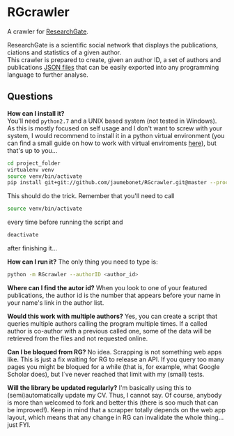 RGcrawler
=========

A crawler for [ResearchGate](http://researchgate.net).

ResearchGate is a scientific social network that displays the publications, ciations
and statistics of a given author.  
This crawler is prepared to create, given an author ID, a set of authors and publications [JSON files](http://www.json.org) that can be easily exported into any programming language to further analyse.  

Questions
---------
**How can I install it?**  
You'll need ``python2.7`` and a UNIX based system (not tested in Windows).  
As this is mostly focused on self usage and I don't want to screw with your system,
I would recommend to install it in a python virtual environment (you can find a small
guide on how to work with virtual enviroments [here](http://docs.python-guide.org/en/latest/dev/virtualenvs/)), but that's up to you...

```bash
cd project_folder
virtualenv venv
source venv/bin/activate
pip install git+git://github.com/jaumebonet/RGcrawler.git@master --process-dependency-links --allow-all-external --trusted-host github.com
```
This should do the trick. Remember that you'll need to call
```bash 
source venv/bin/activate
```
every time before running the script and 
```bash
deactivate
```
after finishing it...

**How can I run it?**
The only thing you need to type is:
```bash
python -m RGcrawler --authorID <author_id>
```

**Where can I find the autor id?**
When you look to one of your featured publications, the author id is the number that
appears before your name in your name's link in the author list.

**Would this work with multiple authors?**
Yes, you can create a script that queries multiple authors calling the program multiple times. If a called author is co-author with a previous called one, some of the data will be retrieved from the files and not requested online.

**Can I be bloqued from RG?**
No idea. Scrapping is not something web apps like. This is just a fix waiting for RG to release an API. If you query too many pages you might be bloqued for a while (that is, for example, what Google Scholar does), but I´ve never reached that limit with my (small) tests.

**Will the library be updated regularly?**
I'm basically using this to (semi)automatically update my CV. Thus, I cannot say. Of course, anybody is more than welcomed to fork and better this (there is soo much that can be improved!). Keep in mind that a scrapper totally depends on the web app layout, which means that any change in RG can invalidate the whole thing... just FYI.

